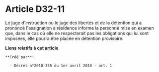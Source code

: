 # Article D32-11

Le juge d'instruction ou le juge des libertés et de la détention qui a prononcé l'assignation à résidence informe la personne
mise en examen que, dans le cas où elle ne respecterait pas les obligations qui lui sont imposées, elle pourra être placée en
détention provisoire.

**Liens relatifs à cet article**

	**Créé par**:

	  - Décret n°2010-355 du 1er avril 2010 - art. 1
